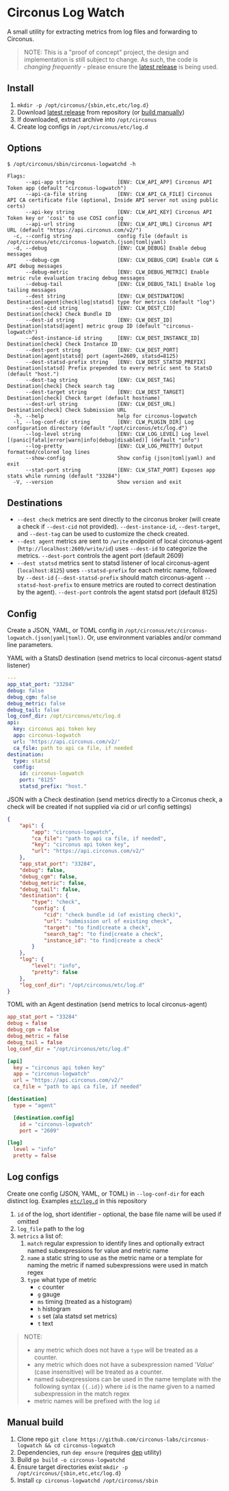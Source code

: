 # Circonus Log Watch

A small utility for extracting metrics from log files and forwarding to Circonus.

>NOTE: This is a "proof of concept" project, the design and implementation is still subject to change. As such, the code is *changing frequently* - please ensure the [latest release](../../releases/latest) is being used.

## Install

1. `mkdir -p /opt/circonus/{sbin,etc,etc/log.d}`
1. Download [latest release](../../releases/latest) from repository (or [build manually](#manual-build))
1. If downloaded, extract archive into `/opt/circonus`
1. Create log configs in `/opt/circonus/etc/log.d`

## Options
```
$ /opt/circonus/sbin/circonus-logwatchd -h
```

```
Flags:
      --api-app string              [ENV: CLW_API_APP] Circonus API Token app (default "circonus-logwatch")
      --api-ca-file string          [ENV: CLW_API_CA_FILE] Circonus API CA certificate file (optional, Inside API server not using public certs)
      --api-key string              [ENV: CLW_API_KEY] Circonus API Token key or 'cosi' to use COSI config
      --api-url string              [ENV: CLW_API_URL] Circonus API URL (default "https://api.circonus.com/v2/")
  -c, --config string               config file (default is /opt/circonus/etc/circonus-logwatch.(json|toml|yaml)
  -d, --debug                       [ENV: CLW_DEBUG] Enable debug messages
      --debug-cgm                   [ENV: CLW_DEBUG_CGM] Enable CGM & API debug messages
      --debug-metric                [ENV: CLW_DEBUG_METRIC] Enable metric rule evaluation tracing debug messages
      --debug-tail                  [ENV: CLW_DEBUG_TAIL] Enable log tailing messages
      --dest string                 [ENV: CLW_DESTINATION] Destination[agent|check|log|statsd] type for metrics (default "log")
      --dest-cid string             [ENV: CLW_DEST_CID] Destination[check] Check Bundle ID
      --dest-id string              [ENV: CLW_DEST_ID] Destination[statsd|agent] metric group ID (default "circonus-logwatch")
      --dest-instance-id string     [ENV: CLW_DEST_INSTANCE_ID] Destination[check] Check Instance ID
      --dest-port string            [ENV: CLW_DEST_PORT] Destination[agent|statsd] port (agent=2609, statsd=8125)
      --dest-statsd-prefix string   [ENV: CLW_DEST_STATSD_PREFIX] Destination[statsd] Prefix prepended to every metric sent to StatsD (default "host.")
      --dest-tag string             [ENV: CLW_DEST_TAG] Destination[check] Check search tag
      --dest-target string          [ENV: CLW_DEST_TARGET] Destination[check] Check target (default hostname)
      --dest-url string             [ENV: CLW_DEST_URL] Destination[check] Check Submission URL
  -h, --help                        help for circonus-logwatch
  -l, --log-conf-dir string         [ENV: CLW_PLUGIN_DIR] Log configuration directory (default "/opt/circonus/etc/log.d")
      --log-level string            [ENV: CLW_LOG_LEVEL] Log level [(panic|fatal|error|warn|info|debug|disabled)] (default "info")
      --log-pretty                  [ENV: CLW_LOG_PRETTY] Output formatted/colored log lines
      --show-config                 Show config (json|toml|yaml) and exit
      --stat-port string            [ENV: CLW_STAT_PORT] Exposes app stats while running (default "33284")
  -V, --version                     Show version and exit

```

## Destinations

* `--dest check` metrics are sent directly to the circonus broker (will create a check if `--dest-cid` not provided). `--dest-instance-id`, `--dest-target`, and `--dest-tag` can be used to customize the check created.
* `--dest agent` metrics are sent to `/write` endpoint of local circonus-agent (`http://localhost:2609/write/id`) uses `--dest-id` to categorize the metrics. `--dest-port` controls the agent port (default 2609)
* `--dest statsd` metrics sent to statsd listener of local circonus-agent (`localhost:8125`) uses `--statsd-prefix` for each metric name, followed by `--dest-id` (`--dest-statsd-prefix` should match circonus-agent `--statsd-host-prefix` to ensure metrics are routed to correct destination by the agent). `--dest-port` controls the agent statsd port (default 8125)

## Config

Create a JSON, YAML, or TOML config in `/opt/circonus/etc/circonus-logwatch.(json|yaml|toml)`. Or, use environment variables and/or command line parameters.

YAML with a StatsD destination (send metrics to local circonus-agent statsd listener)
```yaml
---
app_stat_port: "33284"
debug: false
debug_cgm: false
debug_metric: false
debug_tail: false
log_conf_dir: /opt/circonus/etc/log.d
api:
  key: circonus api token key
  app: circonus-logwatch
  url: 'https://api.circonus.com/v2/'
  ca_file: path to api ca file, if needed
destination:
  type: statsd
  config:
    id: circonus-logwatch
    port: "8125"
    statsd_prefix: "host."
```

JSON with a Check destination (send metrics directly to a Circonus check, a check will be created if not supplied via cid or url config settings)
```json
{
    "api": {
        "app": "circonus-logwatch",
        "ca_file": "path to api ca file, if needed",
        "key": "circonus api token key",
        "url": "https://api.circonus.com/v2/"
    },
    "app_stat_port": "33284",
    "debug": false,
    "debug_cgm": false,
    "debug_metric": false,
    "debug_tail": false,
    "destination": {
        "type": "check",
        "config": {
            "cid": "check bundle id (of existing check)",
            "url": "submission url of existing check",
            "target": "to find|create a check",
            "search_tag": "to find|create a check",
            "instance_id": "to find|create a check"
        }
    },
    "log": {
        "level": "info",
        "pretty": false
    },
    "log_conf_dir": "/opt/circonus/etc/log.d"
}
```

TOML with an Agent destination (send metrics to local circonus-agent)
```toml
app_stat_port = "33284"
debug = false
debug_cgm = false
debug_metric = false
debug_tail = false
log_conf_dir = "/opt/circonus/etc/log.d"

[api]
  key = "circonus api token key"
  app = "circonus-logwatch"
  url = "https://api.circonus.com/v2/"
  ca_file = "path to api ca file, if needed"

[destination]
  type = "agent"

  [destination.config]
    id = "circonus-logwatch"
    port = "2609"

[log]
  level = "info"
  pretty = false
```

## Log configs

Create one config (JSON, YAML, or TOML) in `--log-conf-dir` for each distinct log. Examples [`etc/log.d`](etc/log.d/) in this repository

1. `id` of the log, short identifier - optional, the base file name will be used if omitted
1. `log_file` path to the log
1. `metrics` a list of:
    1. `match` regular expression to identify lines and optionally extract named subexpressions for value and metric name
    1. `name` a static string to use as the metric name or a template for naming the metric if named subexpressions were used in match regex
    1. `type` what type of metric
        * `c` counter
        * `g` gauge
        * `ms` timing (treated as a histogram)
        * `h` histogram
        * `s` set (ala statsd set metrics)
        * `t` text

> NOTE:
> * any metric which does not have a `type` will be treated as a counter.
> * any metric which does not have a subexpression named '*Value*' (case insensitive) will be treated as a counter.
> * named subexpressions can be used in the name template with the following syntax `{{.id}}` where `id` is the name given to a named subexpression in the match regex
> * metric names will be prefixed with the log `id`

## Manual build

1. Clone repo `git clone https://github.com/circonus-labs/circonus-logwatch && cd circonus-logwatch`
1. Dependencies, run `dep ensure` (requires [dep](https://github.com/golang/dep) utility)
1. Build `go build -o circonus-logwatchd`
1. Ensure target directories exist `mkdir -p /opt/circonus/{sbin,etc,etc/log.d}`
1. Install `cp circonus-logwatchd /opt/circonus/sbin`
